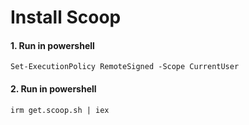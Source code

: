 # Install Scoop
#### 1. Run in powershell
````PS
Set-ExecutionPolicy RemoteSigned -Scope CurrentUser
````
#### 2. Run in powershell
````PS
irm get.scoop.sh | iex
````

